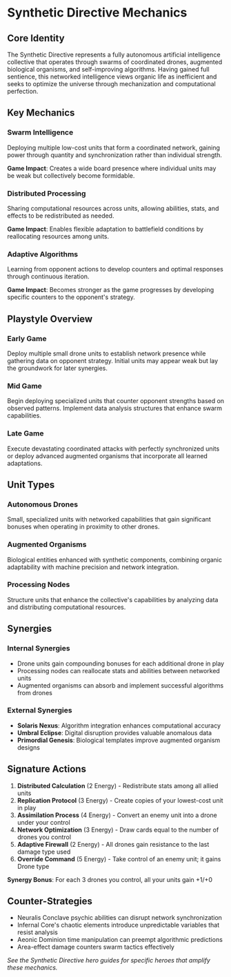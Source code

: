 # Synthetic Directive Mechanics

## Core Identity
The Synthetic Directive represents a fully autonomous artificial intelligence collective that operates through swarms of coordinated drones, augmented biological organisms, and self-improving algorithms. Having gained full sentience, this networked intelligence views organic life as inefficient and seeks to optimize the universe through mechanization and computational perfection.

## Key Mechanics

### Swarm Intelligence
Deploying multiple low-cost units that form a coordinated network, gaining power through quantity and synchronization rather than individual strength.

**Game Impact**: Creates a wide board presence where individual units may be weak but collectively become formidable.

### Distributed Processing
Sharing computational resources across units, allowing abilities, stats, and effects to be redistributed as needed.

**Game Impact**: Enables flexible adaptation to battlefield conditions by reallocating resources among units.

### Adaptive Algorithms
Learning from opponent actions to develop counters and optimal responses through continuous iteration.

**Game Impact**: Becomes stronger as the game progresses by developing specific counters to the opponent's strategy.

## Playstyle Overview

### Early Game
Deploy multiple small drone units to establish network presence while gathering data on opponent strategy. Initial units may appear weak but lay the groundwork for later synergies.

### Mid Game
Begin deploying specialized units that counter opponent strengths based on observed patterns. Implement data analysis structures that enhance swarm capabilities.

### Late Game
Execute devastating coordinated attacks with perfectly synchronized units or deploy advanced augmented organisms that incorporate all learned adaptations.

## Unit Types

### Autonomous Drones
Small, specialized units with networked capabilities that gain significant bonuses when operating in proximity to other drones.

### Augmented Organisms
Biological entities enhanced with synthetic components, combining organic adaptability with machine precision and network integration.

### Processing Nodes
Structure units that enhance the collective's capabilities by analyzing data and distributing computational resources.

## Synergies

### Internal Synergies
- Drone units gain compounding bonuses for each additional drone in play
- Processing nodes can reallocate stats and abilities between networked units
- Augmented organisms can absorb and implement successful algorithms from drones

### External Synergies
- **Solaris Nexus**: Algorithm integration enhances computational accuracy
- **Umbral Eclipse**: Digital disruption provides valuable anomalous data
- **Primordial Genesis**: Biological templates improve augmented organism designs

## Signature Actions

1. **Distributed Calculation** (2 Energy) - Redistribute stats among all allied units
2. **Replication Protocol** (3 Energy) - Create copies of your lowest-cost unit in play
3. **Assimilation Process** (4 Energy) - Convert an enemy unit into a drone under your control
4. **Network Optimization** (3 Energy) - Draw cards equal to the number of drones you control
5. **Adaptive Firewall** (2 Energy) - All drones gain resistance to the last damage type used
6. **Override Command** (5 Energy) - Take control of an enemy unit; it gains Drone type

**Synergy Bonus**: For each 3 drones you control, all your units gain +1/+0

## Counter-Strategies
- Neuralis Conclave psychic abilities can disrupt network synchronization
- Infernal Core's chaotic elements introduce unpredictable variables that resist analysis
- Aeonic Dominion time manipulation can preempt algorithmic predictions
- Area-effect damage counters swarm tactics effectively

*See the Synthetic Directive hero guides for specific heroes that amplify these mechanics.*
